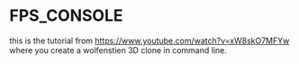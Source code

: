 # FPS_CONSOLE

this is the tutorial from https://www.youtube.com/watch?v=xW8skO7MFYw where you create a wolfenstien 3D clone in command line.
